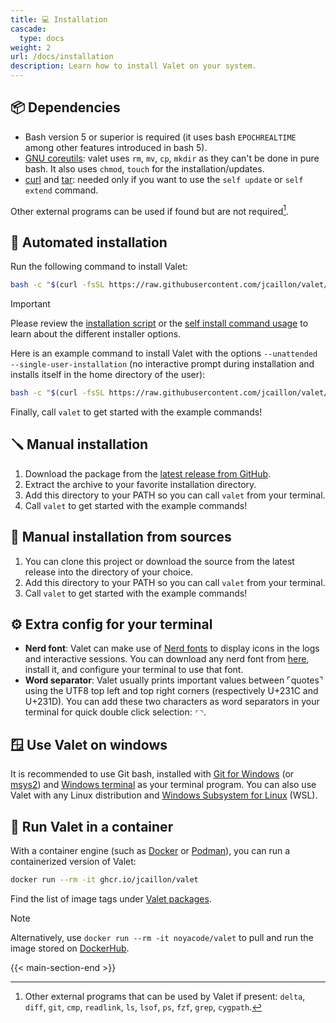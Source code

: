 ```yaml
---
title: 💻 Installation
cascade:
  type: docs
weight: 2
url: /docs/installation
description: Learn how to install Valet on your system.
---
```


## 📦 Dependencies

- Bash version 5 or superior is required (it uses bash `EPOCHREALTIME` among other features introduced in bash 5).
- [GNU coreutils][gnu-core-utils]: valet uses `rm`, `mv`, `cp`, `mkdir` as they can't be done in pure bash. It also uses `chmod`, `touch` for the installation/updates.
- [curl][curl] and [tar][tar]: needed only if you want to use the `self update` or `self extend` command.
  
Other external programs can be used if found but are not required[^exhaustive-programs-list].

## 🚚 Automated installation

Run the following command to install Valet:

```bash
bash -c "$(curl -fsSL https://raw.githubusercontent.com/jcaillon/valet/latest/commands.d/self-install.sh)"
```

> [!IMPORTANT]
> Please review the [installation script](https://github.com/jcaillon/valet/blob/latest/commands.d/self-install.sh) or the [self install command usage](../valet-commands/#-valet-self-update) to learn about the different installer options.

Here is an example command to install Valet with the options `--unattended --single-user-installation` (no interactive prompt during installation and installs itself in the home directory of the user):

```bash
bash -c "$(curl -fsSL https://raw.githubusercontent.com/jcaillon/valet/latest/commands.d/self-install.sh)" -s --unattended --single-user-installation
```

Finally, call `valet` to get started with the example commands!

## 🪛 Manual installation

1. Download the package from the [latest release from GitHub][latest-release].
2. Extract the archive to your favorite installation directory.
3. Add this directory to your PATH so you can call `valet` from your terminal.
4. Call `valet` to get started with the example commands!

## 🔨 Manual installation from sources

1. You can clone this project or download the source from the latest release into the directory of your choice.
2. Add this directory to your PATH so you can call `valet` from your terminal.
3. Call `valet` to get started with the example commands!

## ⚙️ Extra config for your terminal

- **Nerd font**: Valet can make use of [Nerd fonts][nerdFontsLink] to display icons in the logs and interactive sessions. You can download any nerd font from [here][nerdFontsLink], install it, and configure your terminal to use that font.
- **Word separator**: Valet usually prints important values between ⌜quotes⌝ using the UTF8 top left and top right corners (respectively U+231C and U+231D). You can add these two characters as word separators in your terminal for quick double click selection: `⌜⌝`.

## 🪟 Use Valet on windows

It is recommended to use Git bash, installed with [Git for Windows][git-for-windows-link] (or [msys2][msys2Link]) and [Windows terminal][windows-terminal-link] as your terminal program. You can also use Valet with any Linux distribution and [Windows Subsystem for Linux][wsl-installation-link] (WSL).

## 🐋 Run Valet in a container

With a container engine (such as [Docker][docker] or [Podman][podman]), you can run a containerized version of Valet:

```bash
docker run --rm -it ghcr.io/jcaillon/valet
```

Find the list of image tags under [Valet packages][valetImageTagsLink].

> [!NOTE]
> Alternatively, use `docker run --rm -it noyacode/valet` to pull and run the image stored on [DockerHub](https://hub.docker.com).

[curl]: https://curl.se/
[tar]: https://www.gnu.org/software/tar/
[latest-release]: https://github.com/jcaillon/valet/releases/latest
[gnu-core-utils]: https://www.gnu.org/software/coreutils/
[git-for-windows-link]: https://gitforwindows.org/
[wsl-installation-link]: https://learn.microsoft.com/en-us/windows/wsl/install
[windows-terminal-link]: https://github.com/microsoft/terminal
[docker]: https://www.docker.com/
[podman]: https://podman.io/
[valetImageTagsLink]: https://github.com/jcaillon/valet/pkgs/container/valet
[nerdFontsLink]: https://www.nerdfonts.com/font-downloads
[msys2Link]: https://www.msys2.org/

[^exhaustive-programs-list]: Other external programs that can be used by Valet if present: `delta`, `diff`, `git`, `cmp`, `readlink`, `ls`, `lsof`, `ps`, `fzf`, `grep`, `cygpath`.

{{< main-section-end >}}